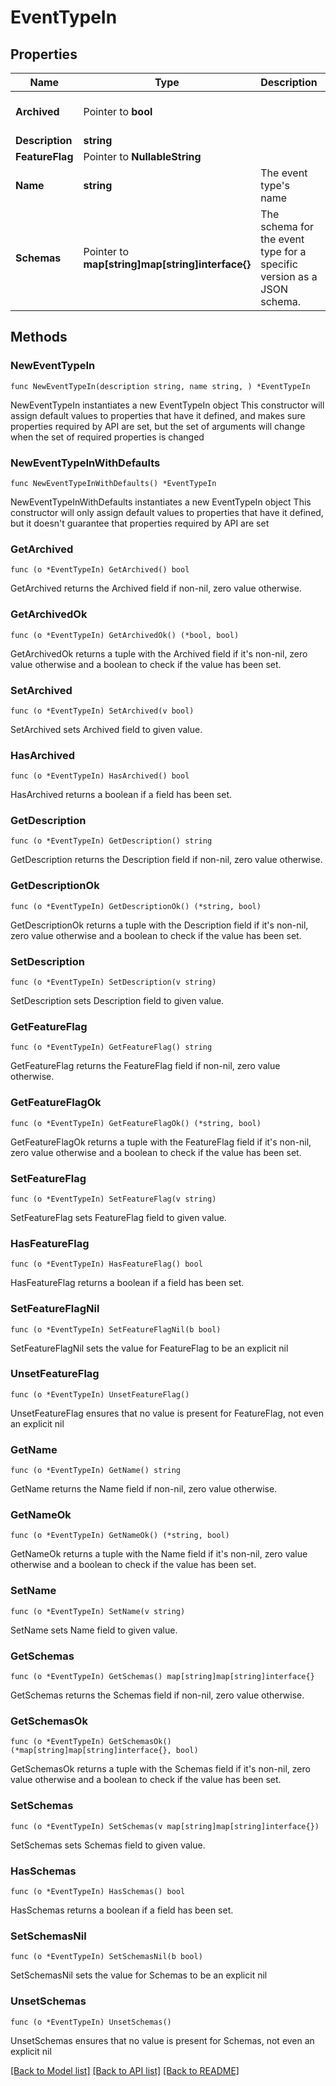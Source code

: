 # EventTypeIn

## Properties

Name | Type | Description | Notes
------------ | ------------- | ------------- | -------------
**Archived** | Pointer to **bool** |  | [optional] [default to false]
**Description** | **string** |  | 
**FeatureFlag** | Pointer to **NullableString** |  | [optional] 
**Name** | **string** | The event type&#39;s name | 
**Schemas** | Pointer to **map[string]map[string]interface{}** | The schema for the event type for a specific version as a JSON schema. | [optional] 

## Methods

### NewEventTypeIn

`func NewEventTypeIn(description string, name string, ) *EventTypeIn`

NewEventTypeIn instantiates a new EventTypeIn object
This constructor will assign default values to properties that have it defined,
and makes sure properties required by API are set, but the set of arguments
will change when the set of required properties is changed

### NewEventTypeInWithDefaults

`func NewEventTypeInWithDefaults() *EventTypeIn`

NewEventTypeInWithDefaults instantiates a new EventTypeIn object
This constructor will only assign default values to properties that have it defined,
but it doesn't guarantee that properties required by API are set

### GetArchived

`func (o *EventTypeIn) GetArchived() bool`

GetArchived returns the Archived field if non-nil, zero value otherwise.

### GetArchivedOk

`func (o *EventTypeIn) GetArchivedOk() (*bool, bool)`

GetArchivedOk returns a tuple with the Archived field if it's non-nil, zero value otherwise
and a boolean to check if the value has been set.

### SetArchived

`func (o *EventTypeIn) SetArchived(v bool)`

SetArchived sets Archived field to given value.

### HasArchived

`func (o *EventTypeIn) HasArchived() bool`

HasArchived returns a boolean if a field has been set.

### GetDescription

`func (o *EventTypeIn) GetDescription() string`

GetDescription returns the Description field if non-nil, zero value otherwise.

### GetDescriptionOk

`func (o *EventTypeIn) GetDescriptionOk() (*string, bool)`

GetDescriptionOk returns a tuple with the Description field if it's non-nil, zero value otherwise
and a boolean to check if the value has been set.

### SetDescription

`func (o *EventTypeIn) SetDescription(v string)`

SetDescription sets Description field to given value.


### GetFeatureFlag

`func (o *EventTypeIn) GetFeatureFlag() string`

GetFeatureFlag returns the FeatureFlag field if non-nil, zero value otherwise.

### GetFeatureFlagOk

`func (o *EventTypeIn) GetFeatureFlagOk() (*string, bool)`

GetFeatureFlagOk returns a tuple with the FeatureFlag field if it's non-nil, zero value otherwise
and a boolean to check if the value has been set.

### SetFeatureFlag

`func (o *EventTypeIn) SetFeatureFlag(v string)`

SetFeatureFlag sets FeatureFlag field to given value.

### HasFeatureFlag

`func (o *EventTypeIn) HasFeatureFlag() bool`

HasFeatureFlag returns a boolean if a field has been set.

### SetFeatureFlagNil

`func (o *EventTypeIn) SetFeatureFlagNil(b bool)`

 SetFeatureFlagNil sets the value for FeatureFlag to be an explicit nil

### UnsetFeatureFlag
`func (o *EventTypeIn) UnsetFeatureFlag()`

UnsetFeatureFlag ensures that no value is present for FeatureFlag, not even an explicit nil
### GetName

`func (o *EventTypeIn) GetName() string`

GetName returns the Name field if non-nil, zero value otherwise.

### GetNameOk

`func (o *EventTypeIn) GetNameOk() (*string, bool)`

GetNameOk returns a tuple with the Name field if it's non-nil, zero value otherwise
and a boolean to check if the value has been set.

### SetName

`func (o *EventTypeIn) SetName(v string)`

SetName sets Name field to given value.


### GetSchemas

`func (o *EventTypeIn) GetSchemas() map[string]map[string]interface{}`

GetSchemas returns the Schemas field if non-nil, zero value otherwise.

### GetSchemasOk

`func (o *EventTypeIn) GetSchemasOk() (*map[string]map[string]interface{}, bool)`

GetSchemasOk returns a tuple with the Schemas field if it's non-nil, zero value otherwise
and a boolean to check if the value has been set.

### SetSchemas

`func (o *EventTypeIn) SetSchemas(v map[string]map[string]interface{})`

SetSchemas sets Schemas field to given value.

### HasSchemas

`func (o *EventTypeIn) HasSchemas() bool`

HasSchemas returns a boolean if a field has been set.

### SetSchemasNil

`func (o *EventTypeIn) SetSchemasNil(b bool)`

 SetSchemasNil sets the value for Schemas to be an explicit nil

### UnsetSchemas
`func (o *EventTypeIn) UnsetSchemas()`

UnsetSchemas ensures that no value is present for Schemas, not even an explicit nil

[[Back to Model list]](../README.md#documentation-for-models) [[Back to API list]](../README.md#documentation-for-api-endpoints) [[Back to README]](../README.md)


